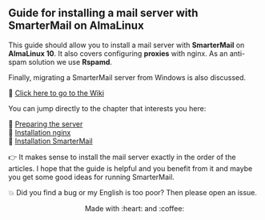 ## Guide for installing a mail server with SmarterMail on AlmaLinux

This guide should allow you to install a mail server with **SmarterMail** on **AlmaLinux 10**. It also covers configuring **proxies** with nginx. As an anti-spam solution we use **Rspamd**.

Finally, migrating a SmarterMail server from Windows is also discussed.

:link: [Click here to go to the Wiki](../../wiki)

You can jump directly to the chapter that interests you here:

:link: [Preparing the server](../../wiki/Preparing-the-server)<br>
:link: [Installation nginx](../../wiki/Installation-nginx)<br>
:link: [Installation SmarterMail](../../wiki/Installation-SmarterMail)

:point_right: It makes sense to install the mail server exactly in the order of the articles.
I hope that the guide is helpful and you benefit from it and maybe you get some good ideas for running SmarterMail.

:collision: Did you find a bug or my English is too poor? Then please open an issue.

<p align="center">Made with :heart: and :coffee:</p>
